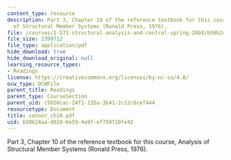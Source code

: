 ```yaml
---
content_type: resource
description: Part 3, Chapter 10 of the reference textbook for this course, Analysis
  of Structural Member Systems (Ronald Press, 1976).
file: /courses/1-571-structural-analysis-and-control-spring-2004/b50b24aad0286e594a9fef750f20fe42_connor_ch10.pdf
file_size: 2399712
file_type: application/pdf
hide_download: true
hide_download_original: null
learning_resource_types:
- Readings
license: https://creativecommons.org/licenses/by-nc-sa/4.0/
ocw_type: OCWFile
parent_title: Readings
parent_type: CourseSection
parent_uid: c5b50cac-24f1-135a-3b41-2c12c6cef444
resourcetype: Document
title: connor_ch10.pdf
uid: b50b24aa-d028-6e59-4a9f-ef750f20fe42
---
```

Part 3, Chapter 10 of the reference textbook for this course, Analysis of Structural Member Systems (Ronald Press, 1976).